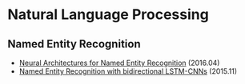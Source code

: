 # Natural Language Processing

## Named Entity Recognition
* [Neural Architectures for Named Entity Recognition](https://github.com/gritmind/review-paper/blob/master/paper/neural-architectures-for-named-entity-recognition.md) (2016.04)
* [Named Entity Recognition with bidirectional LSTM-CNNs](https://1drv.ms/p/s!AllPqyV9kKUrgkmsSb76RJbzJSor) (2015.11)

